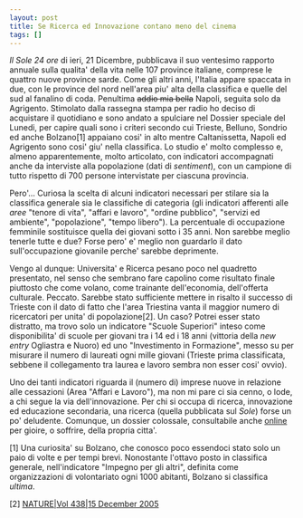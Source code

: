 ```yaml
---
layout: post
title: Se Ricerca ed Innovazione contano meno del cinema
tags: []
---
```


*Il Sole 24 ore* di ieri, 21 Dicembre, pubblicava il suo ventesimo rapporto annuale sulla qualita' della vita nelle 107 province italiane, comprese le quattro nuove province sarde. Come gli altri anni, l'Italia appare spaccata in due, con le province del nord nell'area piu' alta della classifica e quelle del sud al fanalino di coda. Penultima ~~addio mia bella~~ Napoli, seguita solo da Agrigento.
Stimolato dalla rassegna stampa per radio ho deciso di acquistare il quotidiano e sono andato a spulciare nel Dossier speciale del Lunedi, per capire quali sono i criteri secondo cui Trieste, Belluno, Sondrio ed anche Bolzano[1] appaiano cosi' in alto mentre Caltanissetta, Napoli ed Agrigento sono cosi' giu' nella classifica. Lo studio e' molto complesso e, almeno apparentemente, molto articolato, con indicatori accompagnati anche da interviste alla popolazione (dati di *sentiment*), con un campione di tutto rispetto di 700 persone intervistate per ciascuna provincia.

Pero'...
Curiosa la scelta di alcuni indicatori necessari per stilare sia la classifica generale sia le classifiche di categoria (gli indicatori afferenti alle *aree* "tenore di vita", "affari e lavoro", "ordine pubblico", "servizi ed ambiente", "popolazione", "tempo libero"). La percentuale di occupazione femminile sostituisce quella dei giovani sotto i 35 anni. Non sarebbe meglio tenerle tutte e due? Forse pero' e' meglio non guardarlo il dato sull'occupazione giovanile perche' sarebbe deprimente.

Vengo al dunque: Universita' e Ricerca pesano poco nel quadretto presentato, nel senso che sembrano fare capolino come risultato finale piuttosto che come volano, come trainante dell'economia, dell'offerta culturale. Peccato. Sarebbe stato sufficiente mettere in risalto il successo di Trieste con il dato di fatto che l'area Triestina vanta il maggior numero di ricercatori per unita' di popolazione[2]. Un caso? Potrei esser stato distratto, ma trovo solo un indicatore "Scuole Superiori" inteso come disponibilita' di scuole per giovani tra i 14 ed i 18 anni (vittoria della *new entry* Ogliastra e Nuoro) ed uno "Investimento in Formazione", messo su per misurare il numero di laureati ogni mille giovani (Trieste prima classificata, sebbene il collegamento tra laurea e lavoro sembra non esser cosi' ovvio).

Uno dei tanti indicatori riguarda il (numero di) imprese nuove in relazione alle cessazioni (Area "Affari e Lavoro"), ma non mi pare ci sia cenno, o lode, a chi segue la via dell'innovazione. Per chi si occupa di ricerca, innovazione ed educazione secondaria, una ricerca (quella pubblicata sul *Sole*) forse un po' deludente. Comunque, un dossier colossale, consultabile anche [online](http://www.ilsole24ore.com/speciali/qvita_2009/qvita_2009_settori_classifica_finale.shtml) per gioire, o soffrire, della propria citta'.

[1] Una curiosita' su Bolzano, che conosco poco essendoci stato solo un paio di volte e per tempi brevi. Nonostante l'ottavo posto in classifica generale, nell'indicatore "Impegno per gli altri", definita come organizzazioni di volontariato ogni 1000 abitanti, Bolzano si classifica *ultima*.

[2] [NATURE|Vol 438|15 December 2005](http://dx.doi.org/10.1038/nj7070-1046a)
